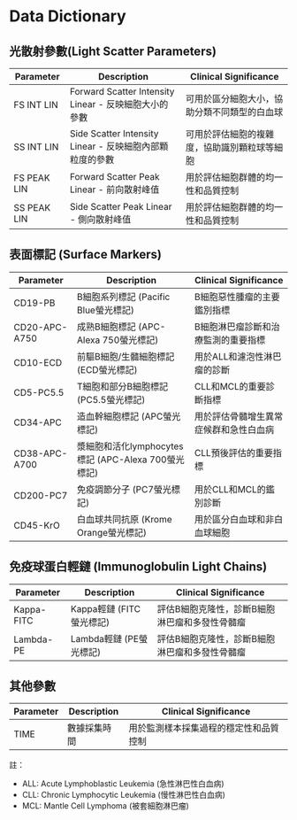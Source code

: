 # Data Dictionary

## 光散射參數(Light Scatter Parameters)

| Parameter | Description | Clinical Significance |
|-----------|-------------|----------------------|
| FS INT LIN | Forward Scatter Intensity Linear - 反映細胞大小的參數 | 可用於區分細胞大小，協助分類不同類型的白血球 |
| SS INT LIN | Side Scatter Intensity Linear - 反映細胞內部顆粒度的參數 | 可用於評估細胞的複雜度，協助識別顆粒球等細胞 |
| FS PEAK LIN | Forward Scatter Peak Linear - 前向散射峰值 | 用於評估細胞群體的均一性和品質控制 |
| SS PEAK LIN | Side Scatter Peak Linear - 側向散射峰值 | 用於評估細胞群體的均一性和品質控制 |

## 表面標記 (Surface Markers)

| Parameter | Description | Clinical Significance |
|-----------|-------------|----------------------|
| CD19-PB | B細胞系列標記 (Pacific Blue螢光標記) | B細胞惡性腫瘤的主要鑑別指標 |
| CD20-APC-A750 | 成熟B細胞標記 (APC-Alexa 750螢光標記) | B細胞淋巴瘤診斷和治療監測的重要指標 |
| CD10-ECD | 前驅B細胞/生髓細胞標記 (ECD螢光標記) | 用於ALL和濾泡性淋巴瘤的診斷 |
| CD5-PC5.5 | T細胞和部分B細胞標記 (PC5.5螢光標記) | CLL和MCL的重要診斷指標 |
| CD34-APC | 造血幹細胞標記 (APC螢光標記) | 用於評估骨髓增生異常症候群和急性白血病 |
| CD38-APC-A700 | 漿細胞和活化lymphocytes標記 (APC-Alexa 700螢光標記) | CLL預後評估的重要指標 |
| CD200-PC7 | 免疫調節分子 (PC7螢光標記) | 用於CLL和MCL的鑑別診斷 |
| CD45-KrO | 白血球共同抗原 (Krome Orange螢光標記) | 用於區分白血球和非白血球細胞 |

## 免疫球蛋白輕鏈 (Immunoglobulin Light Chains)

| Parameter | Description | Clinical Significance |
|-----------|-------------|----------------------|
| Kappa-FITC | Kappa輕鏈 (FITC螢光標記) | 評估B細胞克隆性，診斷B細胞淋巴瘤和多發性骨髓瘤 |
| Lambda-PE | Lambda輕鏈 (PE螢光標記) | 評估B細胞克隆性，診斷B細胞淋巴瘤和多發性骨髓瘤 |

## 其他參數

| Parameter | Description | Clinical Significance |
|-----------|-------------|----------------------|
| TIME | 數據採集時間 | 用於監測樣本採集過程的穩定性和品質控制 |

註：
- ALL: Acute Lymphoblastic Leukemia (急性淋巴性白血病)
- CLL: Chronic Lymphocytic Leukemia (慢性淋巴性白血病)
- MCL: Mantle Cell Lymphoma (被套細胞淋巴瘤)